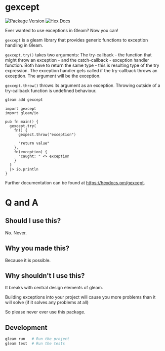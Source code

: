 # gexcept

[![Package Version](https://img.shields.io/hexpm/v/gexcept)](https://hex.pm/packages/gexcept)
[![Hex Docs](https://img.shields.io/badge/hex-docs-ffaff3)](https://hexdocs.pm/gexcept/)

Ever wanted to use exceptions in Gleam? Now you can!

`gexcept` is a gleam library that provides generic functions to exception handling in Gleam. 

`gexcept.try()` takes two arguments: The try-callback - the function that might throw an exception - and the 
catch-callback -  exception handler function. Both have to return the same type - this is resulting type of 
the try expression. The exception handler gets called if the try-callback throws an exception. The argument 
will be the exception.

`gexcept.throw()` throws its argument as an exception. Throwing outside of a try-callback function is undefined behaviour.

```sh
gleam add gexcept
```
```gleam
import gexcept
import gleam/io

pub fn main() {
  gexcept.try(
    fn() {
      gexpect.throw("exception")

      "return value"
    },
    fn(exception) {
      "caught: " <> exception
    }
  )
  |> io.println
}
```

Further documentation can be found at <https://hexdocs.pm/gexcept>.

# Q and A

## Should I use this?
No. Never.

## Why you made this?
Because it is possible.

## Why shouldn't I use this?
It breaks with central design elements of gleam.

Building exceptions into your project
will cause you more problems than it will solve (if it solves any problems at all)

So please never ever use this package.

## Development

```sh
gleam run   # Run the project
gleam test  # Run the tests
```
